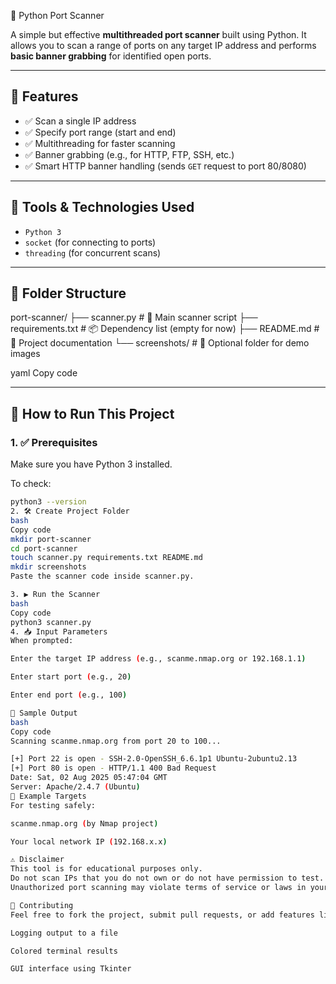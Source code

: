  🔐 Python Port Scanner

A simple but effective **multithreaded port scanner** built using Python. It allows you to scan a range of ports on any target IP address and performs **basic banner grabbing** for identified open ports.

---

## 📌 Features

- ✅ Scan a single IP address
- ✅ Specify port range (start and end)
- ✅ Multithreading for faster scanning
- ✅ Banner grabbing (e.g., for HTTP, FTP, SSH, etc.)
- ✅ Smart HTTP banner handling (sends `GET` request to port 80/8080)

---

## 🧰 Tools & Technologies Used

- `Python 3`
- `socket` (for connecting to ports)
- `threading` (for concurrent scans)

---

## 🧱 Folder Structure

port-scanner/
├── scanner.py # 🔧 Main scanner script
├── requirements.txt # 📦 Dependency list (empty for now)
├── README.md # 📘 Project documentation
└── screenshots/ # 📸 Optional folder for demo images

yaml
Copy code

---

## 🚀 How to Run This Project

### 1. ✅ Prerequisites

Make sure you have Python 3 installed.

To check:
```bash
python3 --version
2. 🛠 Create Project Folder
bash
Copy code
mkdir port-scanner
cd port-scanner
touch scanner.py requirements.txt README.md
mkdir screenshots
Paste the scanner code inside scanner.py.

3. ▶️ Run the Scanner
bash
Copy code
python3 scanner.py
4. 📥 Input Parameters
When prompted:

Enter the target IP address (e.g., scanme.nmap.org or 192.168.1.1)

Enter start port (e.g., 20)

Enter end port (e.g., 100)

📸 Sample Output
bash
Copy code
Scanning scanme.nmap.org from port 20 to 100...

[+] Port 22 is open - SSH-2.0-OpenSSH_6.6.1p1 Ubuntu-2ubuntu2.13
[+] Port 80 is open - HTTP/1.1 400 Bad Request
Date: Sat, 02 Aug 2025 05:47:04 GMT
Server: Apache/2.4.7 (Ubuntu)
🧪 Example Targets
For testing safely:

scanme.nmap.org (by Nmap project)

Your local network IP (192.168.x.x)

⚠️ Disclaimer
This tool is for educational purposes only.
Do not scan IPs that you do not own or do not have permission to test.
Unauthorized port scanning may violate terms of service or laws in your country.

🙌 Contributing
Feel free to fork the project, submit pull requests, or add features like:

Logging output to a file

Colored terminal results

GUI interface using Tkinter
